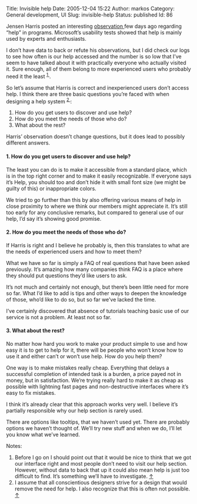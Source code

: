 Title: Invisible help
Date: 2005-12-04 15:22
Author: markos
Category: General development, UI
Slug: invisible-help
Status: published
Id: 86

<html>
 <body>
  <div>
   <p>
    Jensen Harris posted an interesting
    <a href="http://blogs.msdn.com/jensenh/archive/2005/11/29/497861.aspx">
     observation
    </a>
    few days ago regarding “help” in programs. Microsoft’s usability tests showed that help is mainly used by experts and enthusiasts.
   </p>
   <p>
    I don’t have data to back or refute his observations, but I did check our logs to see how often is our help accessed and the number is so low that I’ve seem to have talked about it with practically everyone who actually visited it. Sure enough, all of them belong to more experienced users who probably need it the least
    <sup>
     <a href="#invhelp1-2005-12-04">
      1
     </a>
     <a name="invhelp01-2005-12-04">
     </a>
    </sup>
    .
   </p>
   <p>
    So let’s assume that Harris is correct and inexperienced users don’t access help. I think there are three basic questions you’re faced with when designing a help system
    <sup>
     <a href="#invhelp2-2005-12-04">
      2
     </a>
     <a name="invhelp02-2005-12-04">
     </a>
    </sup>
    :
   </p>
   <ol>
    <li>
     How do you get users to discover and use help?
    </li>
    <li>
     How do you meet the needs of those who do?
    </li>
    <li>
     What about the rest?
    </li>
   </ol>
   <p>
    Harris’ observation doesn’t change questions, but it does lead to possibly different answers.
   </p>
   <h4>
    1. How do you get users to discover and use help?
   </h4>
   <p>
    The least you can do is to make it accessible from a standard place, which is in the top right corner and to make it easily recognizable. If everyone says it’s Help, you should too and don’t hide it with small font size (we might be guilty of this) or inappropriate colors.
   </p>
   <p>
    We tried to go further than this by also offering various means of help in close proximity to where we think our members might appreciate it. It’s still too early for any conclusive remarks, but compared to general use of our help, I’d say it’s showing good promise.
   </p>
   <h4>
    2. How do you meet the needs of those who do?
   </h4>
   <p>
    If Harris is right and I believe he probably is, then this translates to what are the needs of experienced users and how to meet them?
   </p>
   <p>
    What we have so far is simply a FAQ of real questions that have been asked previously. It’s amazing how many companies think FAQ is a place where they should put questions they’d like users to ask.
   </p>
   <p>
    It’s not much and certainly not enough, but there’s been little need for more so far. What I’d like to add is tips and other ways to deepen the knowledge of those, who’d like to do so, but so far we’ve lacked the time.
   </p>
   <p>
    I’ve certainly discovered that absence of tutorials teaching basic use of our service is not a problem. At least not so far.
   </p>
   <h4>
    3. What about the rest?
   </h4>
   <p>
    No matter how hard you work to make your product simple to use and how easy it is to get to help for it, there will be people who won’t know how to use it and either can’t or won’t use help. How do you help them?
   </p>
   <p>
    One way is to make mistakes really cheap. Everything that delays a successful completion of intended task is a burden, a price payed not in money, but in satisfaction. We’re trying really hard to make it as cheap as possible with lightning fast pages and non-destructive interfaces where it’s easy to fix mistakes.
   </p>
   <p>
    I think it’s already clear that this approach works very well. I believe it’s partially responsible why our help section is rarely used.
   </p>
   <p>
    There are options like tooltips, that we haven’t used yet. There are probably options we haven’t thought of. We’ll try new stuff and when we do, I’ll let you know what we’ve learned.
   </p>
   <p>
    Notes:
   </p>
   <ol>
    <li>
     <a name="invhelp1-2005-12-04">
     </a>
     Before I go on I should point out that it would be nice to think that we got our interface right and most people don’t need to visit our help section. However, without data to back that up it could also mean help is just too difficult to find. It’s something we’ll have to investigate.
     <a href="#invhelp01-2005-12-04">
      ↑
     </a>
    </li>
    <li>
     <a name="invhelp2-2005-12-04">
     </a>
     I assume that all conscientious designers strive for a design that would remove the need for help. I also recognize that this is often not possible.
     <a href="#invhelp02-2005-12-04">
      ↑
     </a>
    </li>
   </ol>
  </div>
 </body>
</html>